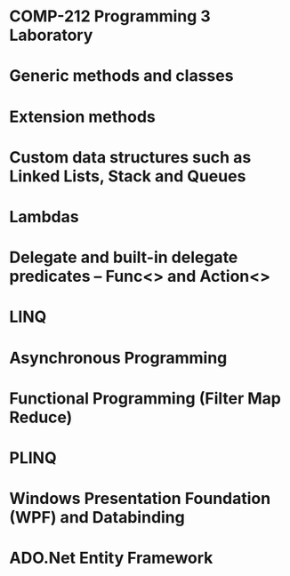# COMP-212 Programming 3 Laboratory
# Generic methods and classes
# Extension methods
# Custom data structures such as Linked Lists, Stack and Queues
# Lambdas
# Delegate and built-in delegate predicates – Func<> and Action<>
# LINQ
# Asynchronous Programming
# Functional Programming (Filter Map Reduce) 
# PLINQ
# Windows Presentation Foundation (WPF) and Databinding
# ADO.Net Entity Framework